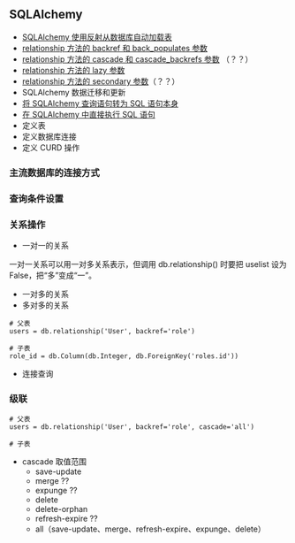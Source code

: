 ## SQLAlchemy

* [SQLAlchemy 使用反射从数据库自动加载表](./SQLAlchemy _reflection.md)
* [relationship 方法的 backref 和 back_populates 参数](./SQLAlchemy_backref_back_populates.md) 
* [relationship 方法的 cascade 和 cascade_backrefs 参数](./SQLAlchemy_Cascades.md) （？？）
* [relationship 方法的 lazy 参数](./SQLAlchemy_Lazy.md)
* [relationship 方法的 secondary 参数](./SQLAlchemy_secondary.md)（？？）
* SQLAlchemy 数据迁移和更新
* [将 SQLAlchemy 查询语句转为 SQL 语句本身](./SQLAlchemy_Raw_SQL.md)
* [在 SQLAlchemy 中直接执行 SQL 语句](./SQLAlchemy_Raw_SQL.md)
* 定义表
* 定义数据库连接
* 定义 CURD 操作

### 主流数据库的连接方式

### 查询条件设置

### 关系操作

* 一对一的关系

一对一关系可以用一对多关系表示，但调用 db.relationship() 时要把 uselist 设为 False，把“多”变成“一”。 

* 一对多的关系
* 多对多的关系

```
# 父表
users = db.relationship('User', backref='role')

# 子表
role_id = db.Column(db.Integer, db.ForeignKey('roles.id'))
```

* 连接查询

### 级联

```
# 父表
users = db.relationship('User', backref='role', cascade='all')

# 子表
```

* cascade 取值范围
    * save-update
    * merge ??
    * expunge ??
    * delete
    * delete-orphan
    * refresh-expire ??
    * all（save-update、merge、refresh-expire、expunge、delete）

